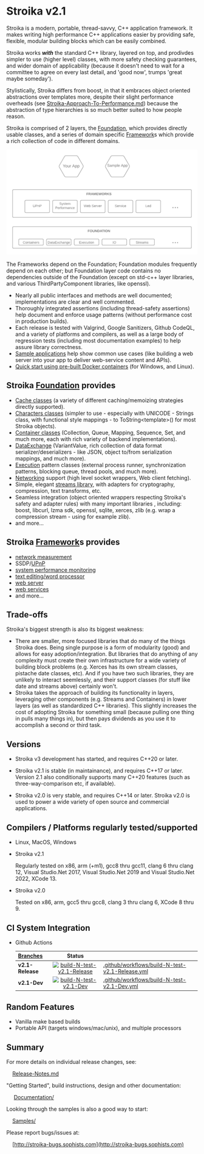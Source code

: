 ﻿# Stroika v2.1

Stroika is a modern, portable, thread-savvy, C++ application framework. It makes writing high performance C++ applications easier by providing safe, flexible, modular building blocks which can be easily combined.

Stroika works ***with*** the standard C++ library, layered on top, and prodivdes simpler to use (higher level) classes, with more safety checking guarantees, and wider domain of applicability (because it doesn't need to wait for a committee to agree on every last detail, and 'good now', trumps 'great maybe someday').

Stylistically, Stroika differs from boost, in that it embraces object oriented abstractions over templates more, despite their slight performance overheads (see [Stroika-Approach-To-Performance.md](Documentation/Stroika-Approach-To-Performance.md)) because the abstraction of type hierarchies is so much better suited to how people reason.

Stroika is comprised of 2 layers, the [Foundation](Library/Sources/Stroika/Foundation/ReadMe.md), which provides directly usable classes, and a series of domain specific [Framework](Library/Sources/Stroika/Frameworks/ReadMe.md)s which provide a rich collection of code in different domains.

![alt text](Documentation/Images/AppLayersBlockDiagram.png "Title")

The Frameworks depend on the Foundation; Foundation modules frequently depend on each other; but Foundation layer code contains no dependencies outside of the Foundation (except on std-c++ layer libraries, and various ThirdPartyComponent libraries, like openssl).

- Nearly all public interfaces and methods are well documented; implementations are clear and well commented.
- Thoroughly integrated assertions (including thread-safety assertions) help document and enforce usage patterns (without performance cost in production builds).
- Each release is tested with Valgrind, Google Sanitizers, Github CodeQL, and a variety of platforms and compilers, as well as a large body of regression tests (including most documentation examples) to help assure library correctness.
- [Sample applications](Samples/ReadMe.md) help show common use cases (like building a web server into your app to deliver web-service content and APIs).
- [Quick start using pre-built Docker containers](/Documentation/Building%20Stroika.md#build-with-docker) (for Windows, and Linux).

## Stroika [Foundation](Library/Sources/Stroika/Foundation/ReadMe.md) provides

- [Cache classes](Library/Sources/Stroika/Foundation/Cache/ReadMe.md) (a variety of different caching/memoizing strategies directly supported).
- [Characters classes](Library/Sources/Stroika/Foundation/Characters/ReadMe.md) (simpler to use - especially with UNICODE - Strings class, with functional style mappings - to ToString\<template\>() for most Stroika objects).
- [Container classes](Library/Sources/Stroika/Foundation/Containers/ReadMe.md) (Collection, Queue, Mapping, Sequence, Set, and much more, each with rich variety of backend implementations).
- [DataExchange](Library/Sources/Stroika/Foundation/DataExchange/ReadMe.md) (VariantValue, rich collection of data format serializer/deserializers - like JSON, object to/from serialization mappings, and much more).
- [Execution](Library/Sources/Stroika/Foundation/Execution/ReadMe.md) pattern classes (external process runner, synchronization patterns, blocking queue, thread pools, and much more).
- [Networking](Library/Sources/Stroika/Foundation/IO/Network/ReadMe.md) support (high level socket wrappers, Web client fetching).
- Simple, elegant [streams library](Library/Sources/Stroika/Foundation/Streams/ReadMe.md), with adapters for cryptography, compression, text transforms, etc.
- Seamless integration (object oriented wrappers respecting Stroika's safety and adapter rules) with many important libraries , including: boost, libcurl, lzma sdk, openssl, sqlite, xerces, zlib (e.g. wrap a compression stream - using for example zlib).
- and more...

## Stroika [Framework](Library/Sources/Stroika/Frameworks/ReadMe.md)s provides

- [network measurement](Library/Sources/Stroika/Frameworks/NetworkMonitor/ReadMe.md)
- SSDP/[UPnP](Library/Sources/Stroika/Frameworks/UPnP/ReadMe.md)
- [system performance monitoring](Library/Sources/Stroika/Frameworks/SystemPerformance/ReadMe.md)
- [text editing/word processor](Library/Sources/Stroika/Frameworks/Led/ReadMe.md)
- [web server](Library/Sources/Stroika/Frameworks/WebServer/ReadMe.md)
- [web services](Library/Sources/Stroika/Frameworks/WebService/ReadMe.md)
- and more...

## Trade-offs

Stroika's biggest strength is also its biggest weakness:

- There are smaller, more focused libraries that do many of the things Stroika does. Being single purpose is a form of modularity (good) and allows for easy adoption/integration. But libraries that do anything of any complexity must create their own infrastructure for a wide variety of building block problems (e.g. Xerces has its own stream classes, pistache date classes, etc). And if you have two such libraries, they are unlikely to interact seemlessly, and their support classes (for stuff like date and streams above) certainly won't.
- Stroika takes the approach of building its functionality in layers, leveraging other components (e.g. Streams and Containers) in lower layers (as well as standardized C++ libraries). This slightly increases the cost of adopting Stroika for something small (because pulling one thing in pulls many things in), but then pays dividends as you use it to accomplish a second or third task.

## Versions

- Stroika v3 development has started, and requires C++20 or later.

- Stroika v2.1 is stable (in maintainance), and requires C++17 or later. Version 2.1 also conditionally supports many C++20 features (such as three-way-comparison etc, if available).

- Stroika v2.0 is very stable, and requires C++14 or later. Stroika v2.0 is used to power a wide variety of open source and commercial applications.

## Compilers / Platforms regularly tested/supported

- Linux, MacOS, Windows

- Stroika v2.1

  Regularly tested on x86, arm (+m1), gcc8 thru gcc11, clang 6 thru clang 12, Visual Studio.Net 2017, Visual Studio.Net 2019 and Visual Studio.Net 2022, XCode 13.

- Stroika v2.0

  Tested on x86, arm, gcc5 thru gcc8, clang 3 thru clang 6, XCode 8 thru 9.

## CI System Integration

- Github Actions

  | [Branches](https://github.com/SophistSolutions/Stroika) |                                                                                                                               Status                                                                                                                                |                                                                                                    |
  | :------------------------------------------------------ | :-----------------------------------------------------------------------------------------------------------------------------------------------------------------------------------------------------------------------------------------------------------------: | :------------------------------------------------------------------------------------------------- |
  | **v2.1-Release**                                        | [![build-N-test-v2.1-Release](https://github.com/SophistSolutions/Stroika/workflows/build-N-test-v2.1-Release/badge.svg?branch=v2.1-Release)](https://github.com/SophistSolutions/Stroika/actions?query=workflow%3Abuild-N-test-v2.1-Release+branch%3Av2.1-Release) | [.github/workflows/build-N-test-v2.1-Release.yml](.github/workflows/build-N-test-v2.1-Release.yml) |
  | **v2.1-Dev**                                            |           [![build-N-test-v2.1-Dev](https://github.com/SophistSolutions/Stroika/workflows/build-N-test-v2.1-Dev/badge.svg?branch=v2.1-Dev)](https://github.com/SophistSolutions/Stroika/actions?query=workflow%3Abuild-N-test-v2.1-Dev+branch%3Av2.1-Dev)           | [.github/workflows/build-N-test-v2.1-Dev.yml](.github/workflows/build-N-test-v2.1-Dev.yml)         |

## Random Features

- Vanilla make based builds
- Portable API (targets windows/mac/unix), and multiple processors

## Summary

For more details on individual release changes, see:

&nbsp;&nbsp;&nbsp;&nbsp;[Release-Notes.md](Release-Notes.md)

"Getting Started", build instructions, design and other documentation:

&nbsp;&nbsp;&nbsp;&nbsp; [Documentation/](Documentation/ReadMe.md)

Looking through the samples is also a good way to start:

&nbsp;&nbsp;&nbsp;&nbsp;[Samples/](Samples/ReadMe.md)

Please report bugs/issues at:

&nbsp;&nbsp;&nbsp;&nbsp;[http://stroika-bugs.sophists.com](http://stroika-bugs.sophists.com)
